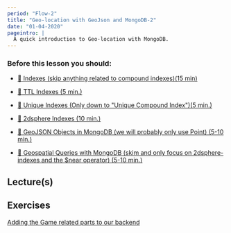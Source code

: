 ```yaml
---
period: "Flow-2"
title: "Geo-location with GeoJson and MongoDB-2"
date: "01-04-2020"
pageintro: |
  A quick introduction to Geo-location with MongoDB.
---
```


### Before this lesson you should:

<!--BEGIN readings ##-->

- [:book: Indexes (skip anything related to compound indexes)(15 min)](https://docs.mongodb.com/manual/indexes/)
- [:book: TTL Indexes (5 min.) ](https://docs.mongodb.com/manual/core/index-ttl/)
- [:book: Unique Indexes (Only down to "Unique Compound Index")(5 min.) ](https://docs.mongodb.com/manual/core/index-unique/)
- [:book: 2dsphere Indexes (10 min.) ](https://docs.mongodb.com/manual/core/2dsphere/)
- [:book: GeoJSON Objects in MongoDB (we will probably only use Point) (5-10 min.)](https://docs.mongodb.com/manual/reference/geojson/)
- [:book: Geospatial Queries with MongoDB (skim and only focus on 2dsphere-indexes and the \$near operator) (5-10 min.)](https://docs.mongodb.com/manual/geospatial-queries/#geospatial-indexes)

  <!--END readings ##-->

## Lecture(s)

<!--BEGIN lectures ##-->



<!--END lectures ##-->

## Exercises

<!--BEGIN exercises ##-->

[Adding the Game related parts to our backend](https://docs.google.com/document/d/1m7pIHHQ1HiubM2fyeA0owfwznqIAlx6Nfd409okobpM/edit?usp=sharing)

<!--END exercises ##-->

<!--
## Slides
-->

<!--BEGIN slides ##-->

<!--END slides ##-->
